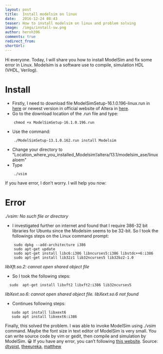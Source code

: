 ```yaml
---
layout: post
title:  Install modelsim on linux
date:   2016-12-24 08:43
teaser: How to install modelsim on linux and problem solving
image:  /imgs/install-sw.png
author: heroh396
comments: true
redirect_from:
shortUrl: 
---
```


Hi everyone. 
Today, I will share you how to install ModelSim and fix some error in Linux.  Modelsim is a software use to compile, simulation HDL (VHDL, Verilog). 

# Install
-   Firstly, I need to download file ModelSimSetup-16.1.0.196-linux.run in [here](https://drive.google.com/file/d/0BxghKvvmdklCSm0yTFJJYjNYQXM/view?usp=sharing) or newest version in official website of Altera in [here](http://dl.altera.com/?product=modelsim_ae#tabs-2).
-   Go to the download location of the .run file and type:
```
	chmod +x ModelSimSetup-16.1.0.196.run
```
-   Use the command:
```
	./ModelSimSetup-13.1.0.162.run install Modelsim
```
-   Change your directory to "Location_where_you_installed_Modelsim‘/altera/13.1/modelsim_ase/linuxaloem"
-   Type
```
	./vsim
``` 

If you have error, I don’t worry. I will help you now:
# Error
_./vsim: No such file or directory_
-   I investigated further on internet and found that I require 386-32 bit libraries for Ubuntu since the Modelsim seems to be 32-bit. So I took the followings steps on the Linux command prompt:
```
	sudo dpkg --add-architecture i386 
	sudo apt-get update 
	sudo apt-get install libc6:i386 libncurses5:i386 libstdc++6:i386 
	sudo apt-get install lib32z1 lib32ncurses5 lib32bz2-1.0 
```
_libXft.so.2: cannot open shared object file_
-   So I took the following steps:
```
  sudo  apt-get install libxft2 libxft2:i386 lib32ncurses5
```
_libXext.so.6: cannot open shared object file. libXext.so.6 not found_
-   Continues following steps:
```
   sudo apt install libxext6
   sudo apt install libxext6:i386
```

Finally, this solved the problem. I was able to invoke ModelSim using _./vsim_ command. Maybe the font size in text editor of ModelSim is very small. You can write source code by vim or gedit, then compile and simulation by ModelSim. 😀 
If you have any error, you can’t following [this website](http://mattaw.blogspot.com/2014/05/making-modelsim-altera-starter-edition.html). 
Source: [dtypist](http://vineeshvs.blogspot.com/2014/02/installing-and-using-modelsim-in-ubuntu.html), [theeureka](http://www.theeureka.net/blog/installing-altera-modelsim-on-the-64-bit-ubuntu-14-04/), [matthew](http://mattaw.blogspot.com/2014/05/making-modelsim-altera-starter-edition.html)
